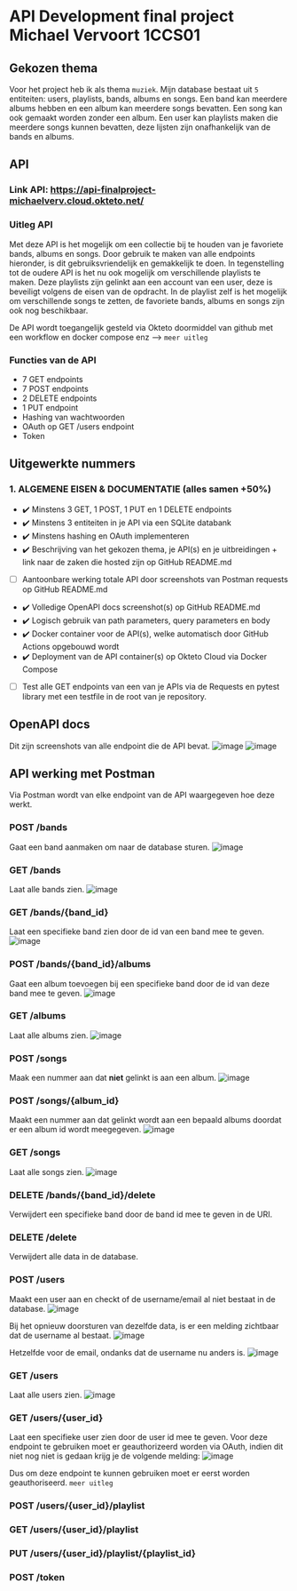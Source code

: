 # API Development final project Michael Vervoort 1CCS01

## Gekozen thema
Voor het project heb ik als thema `muziek`. Mijn database bestaat uit `5` entiteiten: users, playlists, bands, albums en songs.
Een band kan meerdere albums hebben en een album kan meerdere songs bevatten. Een song kan ook gemaakt worden zonder een album. Een user kan playlists maken die meerdere songs kunnen bevatten, deze lijsten zijn onafhankelijk van de bands en albums.

## API
### Link API: https://api-finalproject-michaelverv.cloud.okteto.net/

### Uitleg API
Met deze API is het mogelijk om een collectie bij te houden van je favoriete bands, albums en songs. Door gebruik te maken van alle endpoints hieronder, is dit gebruiksvriendelijk en gemakkelijk te doen. In tegenstelling tot de oudere API is het nu ook mogelijk om verschillende playlists te maken. Deze playlists zijn gelinkt aan een account van een user, deze is beveiligt volgens de eisen van de opdracht. In de playlist zelf is het mogelijk om verschillende songs te zetten, de favoriete bands, albums en songs zijn ook nog beschikbaar.

De API wordt toegangelijk gesteld via Okteto doormiddel van github met een workflow en docker compose enz --> `meer uitleg`

### Functies van de API
- 7 GET endpoints
- 7 POST endpoints
- 2 DELETE endpoints
- 1 PUT endpoint
- Hashing van wachtwoorden
- OAuth op GET /users endpoint
- Token

## Uitgewerkte nummers
### 1. ALGEMENE EISEN & DOCUMENTATIE (alles samen +50%)
- :heavy_check_mark: Minstens 3 GET, 1 POST, 1 PUT en 1 DELETE endpoints
- :heavy_check_mark: Minstens 3 entiteiten in je API via een SQLite databank
- :heavy_check_mark: Minstens hashing en OAuth implementeren
- :heavy_check_mark: Beschrijving van het gekozen thema, je API(s) en je uitbreidingen + link naar de zaken die hosted zijn op GitHub README.md
- [ ] Aantoonbare werking totale API door screenshots van Postman requests op GitHub README.md
- :heavy_check_mark: Volledige OpenAPI docs screenshot(s) op GitHub README.md
- :heavy_check_mark: Logisch gebruik van path parameters, query parameters en body
- :heavy_check_mark: Docker container voor de API(s), welke automatisch door GitHub Actions opgebouwd wordt
- :heavy_check_mark: Deployment van de API container(s) op Okteto Cloud via Docker Compose
- [ ] Test alle GET endpoints van een van je APIs via de Requests en pytest library met een testfile in de root van je repository.

## OpenAPI docs
Dit zijn screenshots van alle endpoint die de API bevat.
![image](https://github.com/michaelverv/api_finalproject/assets/113921262/1277d673-a175-4e71-8ee1-34d55dbbd67d)
![image](https://github.com/michaelverv/api_finalproject/assets/113921262/717809bd-1d76-43de-8cd4-7f4bf5564123)

## API werking met Postman
Via Postman wordt van elke endpoint van de API waargegeven hoe deze werkt.

### POST /bands
Gaat een band aanmaken om naar de database sturen.
![image](https://github.com/michaelverv/api_finalproject/assets/113921262/e641d019-4edb-4e02-a5d9-c910f0e1993a)

### GET /bands
Laat alle bands zien.
![image](https://github.com/michaelverv/api_finalproject/assets/113921262/ac4d9c43-1126-41f8-acdb-a003d1338a15)

### GET /bands/{band_id}
Laat een specifieke band zien door de id van een band mee te geven.
![image](https://github.com/michaelverv/api_finalproject/assets/113921262/8a6cf2df-7c19-44a7-8e1c-80ce4bac1f3d)

### POST /bands/{band_id}/albums
Gaat een album toevoegen bij een specifieke band door de id van deze band mee te geven.
![image](https://github.com/michaelverv/api_finalproject/assets/113921262/7ec755b0-e599-4504-9ca5-9a803cc5d2c8)

### GET /albums
Laat alle albums zien.
![image](https://github.com/michaelverv/api_finalproject/assets/113921262/2cc9dd01-6532-4caa-9347-043cad26ffe2)

### POST /songs
Maak een nummer aan dat **niet** gelinkt is aan een album.
![image](https://github.com/michaelverv/api_finalproject/assets/113921262/4cd927ca-2b45-4eda-8d87-25a2d1dec8ba)

### POST /songs/{album_id}
Maakt een nummer aan dat gelinkt wordt aan een bepaald albums doordat er een album id wordt meegegeven.
![image](https://github.com/michaelverv/api_finalproject/assets/113921262/91125feb-4516-44cb-9e3a-ff1b797969ff)

### GET /songs
Laat alle songs zien.
![image](https://github.com/michaelverv/api_finalproject/assets/113921262/920a8139-6d1f-4a81-91ab-0eb7273e68e6)

### DELETE /bands/{band_id}/delete
Verwijdert een specifieke band door de band id mee te geven in de URI.

### DELETE /delete
Verwijdert alle data in de database.

### POST /users
Maakt een user aan en checkt of de username/email al niet bestaat in de database.
![image](https://github.com/michaelverv/api_finalproject/assets/113921262/18a14d3e-182d-44f1-9744-e81aad4cc51b)

Bij het opnieuw doorsturen van dezelfde data, is er een melding zichtbaar dat de username al bestaat.
![image](https://github.com/michaelverv/api_finalproject/assets/113921262/85b86af3-9224-4267-a642-99ac04b6bab4)

Hetzelfde voor de email, ondanks dat de username nu anders is.
![image](https://github.com/michaelverv/api_finalproject/assets/113921262/2d23fce5-0c46-401f-a17c-dcf400f31ed2)

### GET /users
Laat alle users zien.
![image](https://github.com/michaelverv/api_finalproject/assets/113921262/765d82a9-1ec0-4ff2-9b85-acdd54a75571)

### GET /users/{user_id}
Laat een specifieke user zien door de user id mee te geven. Voor deze endpoint te gebruiken moet er geauthorizeerd worden via OAuth, indien dit niet nog niet is gedaan krijg je de volgende melding:
![image](https://github.com/michaelverv/api_finalproject/assets/113921262/860e132a-79b1-459c-b733-c7ceb41aa7c6)

Dus om deze endpoint te kunnen gebruiken moet er eerst worden geauthoriseerd. `meer uitleg`

### POST /users/{user_id}/playlist
### GET /users/{user_id}/playlist
### PUT /users/{user_id}/playlist/{playlist_id}
### POST /token
